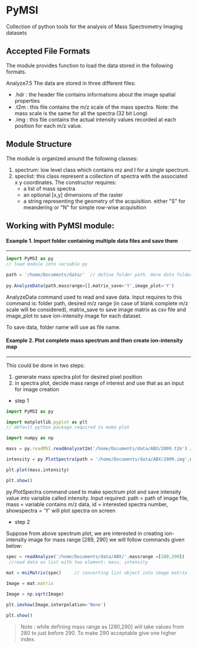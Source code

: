 PyMSI
=====
Collection of python tools for the analysis of Mass Spectrometry Imaging datasets

## Accepted File Formats
The module provides function to load the data stored in the following formats. 

Analyze7.5
The data are stored in three different files: 
* .hdr : the header file contains informations about the image spatial properties 
* .t2m : this file contains the m/z scale of the mass spectra. Note: the mass scale is the same for all the spectra (32 bit Long)
* .img : this file contains the actual intensity values recorded at each position for each m/z value.



## Module Structure
The module is organized around the following classes:

1. spectrum: low level class which contains mz and I for a single spectrum.
2. speclist: this class represent a collection of spectra with the associated x y coordinates. The constructor requires:
	* a list of mass spectra
	* an optional [x,y] dimensions of the raster 
	* a string representing the geometry of the acquisition. either "S" for meandering or "N" for simple row-wise acquisition

## Working with PyMSI module:

#### Example 1. Import folder containing multiple data files and save them 

-----------------------------------------------------------------------------------------------------------------------
```javascript
import PyMSI as py      
// load module into variable py

path = '/home/Documents/data/'  // define folder path. Here data folder contains 3 sub-folders represent different MSI data
   
py.AnalyzeData(path,massrange=[],matrix_save='Y',image_plot='Y') 

```

AnalyzeData command used to read and save data. Input requires to this command is: folder path, desired m/z range (in case of blank complete m/z scale will be considered), matrix_save to save image matrix as csv file and image_plot to save ion-intensity image for each dataset. 

To save data, folder name will use as file name.


#### Example 2. Plot complete mass spectrum and then create ion-intensity map

-----------------------------------------------------------------------------------------------------------------------

This could be done in two steps: 
1) generate mass spectra plot for desired pixel position
2) in spectra plot, decide mass range of interest and use that as an input for image creation

* step 1

```javascript
import PyMSI as py

import matplotlib.pyplot as plt    
// default python package required to make plot

import numpy as np

mass = py.readMSI.readAnalyzet2m('/home/Documents/data/ABX/2009.t2m') // read mass file

intensity = py.PlotSpectra(path = '/home/Documents/data/ABX/2009.img',mass= mass,id = '21',showspectra='Y') 

plt.plot(mass,intensity)

plt.show()
```                                  

py.PlotSpectra command used to make spectrum plot and save intensity value into variable called intensity. Input required: path = path of image file, mass = variable contains m/z data, id = interested spectra number, showspectra = 'Y' will plot spectra on screen

* step 2

Suppose from above spectrum plot, we are interested in creating ion-intensity image for mass range [289, 290] we will follow commands given below:

```javascript
spec = readAnalyze('/home/Documents/data/ABX/',massrange =[280,290])   
 //read data as list with two element: mass, intensity
 
mat = msiMatrix(spec)     // converting list object into image matrix                                            

Image = mat.matrix 

Image = np.sqrt(Image)

plt.imshow(Image,interpolation='None')

plt.show()
```
> Note : while defining mass range as [280,290] will take values from 280 to just before 290. To make 290 acceptable give one higher index.  



